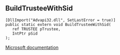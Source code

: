 ## BuildTrusteeWithSid

```
[DllImport("Advapi32.dll", SetLastError = true)]
public static extern void BuildTrusteeWithSid(
   ref TRUSTEE pTrustee,
   IntPtr pSid
);
```

[Microsoft documentation](https://docs.microsoft.com/en-us/windows/win32/api/aclapi/nf-aclapi-buildtrusteewithsida)
